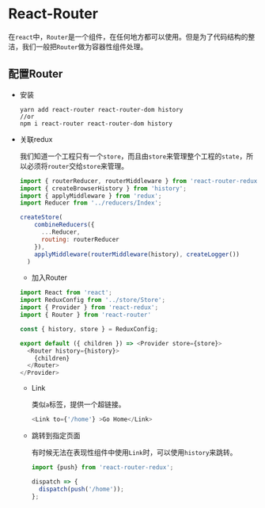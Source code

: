 # React-Router

在`react`中，`Router`是一个组件，在任何地方都可以使用。但是为了代码结构的整洁，我们一般把`Router`做为容器性组件处理。

## 配置Router

  * 安装

    ```bath
    yarn add react-router react-router-dom history
    //or
    npm i react-router react-router-dom history
    ```

  * 关联redux

    我们知道一个工程只有一个`store`，而且由`store`来管理整个工程的`state`，所以必须将`router`交给`store`来管理。

    ```js
    import { routerReducer, routerMiddleware } from 'react-router-redux';
    import { createBrowserHistory } from 'history';
    import { applyMiddleware } from 'redux';
    import Reducer from '../reducers/Index';

    createStore(
        combineReducers({
          ...Reducer,
          routing: routerReducer
        }),
        applyMiddleware(routerMiddleware(history), createLogger())
      )
    ```

    * 加入Router

    ```js
    import React from 'react';
    import ReduxConfig from '../store/Store';
    import { Provider } from 'react-redux';
    import { Router } from 'react-router'

    const { history, store } = ReduxConfig;

    export default ({ children }) => <Provider store={store}>
      <Router history={history}>
        {children}
      </Router>
    </Provider>
    ```

    * Link

      类似`a`标签，提供一个超链接。

      ```js
      <Link to={'/home'} >Go Home</Link>
      ```

    * 跳转到指定页面

      有时候无法在表现性组件中使用`Link`时，可以使用`history`来跳转。
      ```js
      import {push} from 'react-router-redux';

      dispatch => {
        dispatch(push('/home'));
      };
      ```